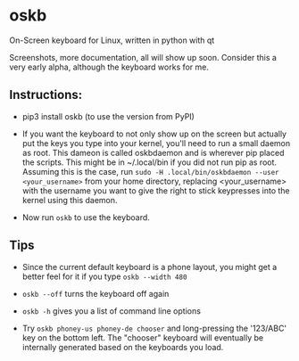 # oskb

On-Screen keyboard for Linux, written in python with qt

Screenshots, more documentation, all will show up soon. Consider this a very early alpha, although the keyboard works for me.

## Instructions:

* pip3 install oskb (to use the version from PyPI)

* If you want the keyboard to not only show up on the screen but actually put the keys you type into your kernel, you'll need to run a small daemon as root. This dameon is called oskbdaemon and is wherever pip placed the scripts. This might be in ~/.local/bin if you did not run pip as root. Assuming this is the case, run `sudo -H .local/bin/oskbdaemon --user <your_username>` from your home directory, replacing <your_username> with the username you want to give the right to stick keypresses into the kernel using this daemon.

* Now run `oskb` to use the keyboard.

## Tips

* Since the current default keyboard is a phone layout, you might get a better feel for it if you type `oskb --width 480`

* `oskb --off` turns the keyboard off again

* `oskb -h` gives you a list of command line options

* Try `oskb phoney-us phoney-de chooser` and long-pressing the '123/ABC' key on the bottom left. The "chooser" keyboard will eventually be internally generated based on the keyboards you load.